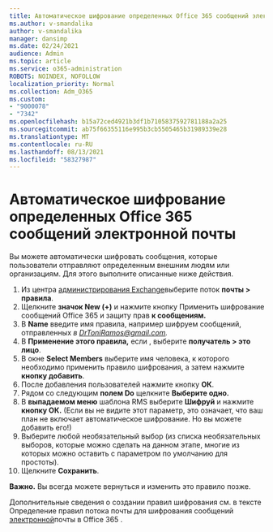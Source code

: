 ```yaml
---
title: Автоматическое шифрование определенных Office 365 сообщений электронной почты
ms.author: v-smandalika
author: v-smandalika
manager: dansimp
ms.date: 02/24/2021
audience: Admin
ms.topic: article
ms.service: o365-administration
ROBOTS: NOINDEX, NOFOLLOW
localization_priority: Normal
ms.collection: Adm_O365
ms.custom:
- "9000078"
- "7342"
ms.openlocfilehash: b15a72ced4921b3df1b7105837592781188a2a25
ms.sourcegitcommit: ab75f66355116e995b3cb5505465b31989339e28
ms.translationtype: MT
ms.contentlocale: ru-RU
ms.lasthandoff: 08/13/2021
ms.locfileid: "58327987"
---
```

# <a name="automatically-encrypt-certain-office-365-email-messages"></a>Автоматическое шифрование определенных Office 365 сообщений электронной почты

Вы можете автоматически шифровать сообщения, которые пользователи отправляют определенным внешним людям или организациям. Для этого выполните описанные ниже действия.

1. Из центра [администрирования Exchange](https://outlook.office365.com/ecp/)выберите поток **почты > правила**. 
2. Щелкните **значок New (+)** и нажмите кнопку Применить шифрование сообщений Office 365 и защиту прав **к сообщениям.**
3. В **Name** введите имя правила, например шифруем сообщений, отправленных *в DrToniRamos@gmail.com.*
4. В **Применение этого правила,** если , выберите **получатель > это лицо**. 
5. В окне **Select Members** выберите имя человека, к которого необходимо применить правило шифрования, а затем нажмите **кнопку добавить**. 
6. После добавления пользователей нажмите кнопку **ОК**.
7. Рядом со следующим **полем Do** щелкните **Выберите одно.** 
8. В **выпадаемом меню** шаблона RMS выберите **Шифруй** и нажмите **кнопку ОК.** (Если вы не видите этот параметр, это означает, что ваш план не включает автоматическое шифрование. Но вы можете добавить его!)
9. Выберите любой необязательный выбор (из списка необязательных выборов, которые можно сделать на данном этапе, многие из которых можно оставить с параметром по умолчанию для простоты).
10. Щелкните **Сохранить**.

**Важно.** Вы всегда можете вернуться и изменить это правило позже.

Дополнительные сведения о создании правил шифрования см. в тексте Определение правил потока почты для шифрования сообщений [электронной](https://docs.microsoft.com/microsoft-365/compliance/define-mail-flow-rules-to-encrypt-email)почты в Office 365 .

